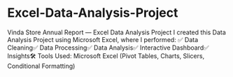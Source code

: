 # Excel-Data-Analysis-Project
Vinda Store Annual Report — Excel Data Analysis Project  I created this Data Analysis Project using Microsoft Excel, where I performed: ✅ Data Cleaning✅ Data Processing✅ Data Analysis✅ Interactive Dashboard✅ Insights🛠 Tools Used: Microsoft Excel (Pivot Tables, Charts, Slicers, Conditional Formatting) 
